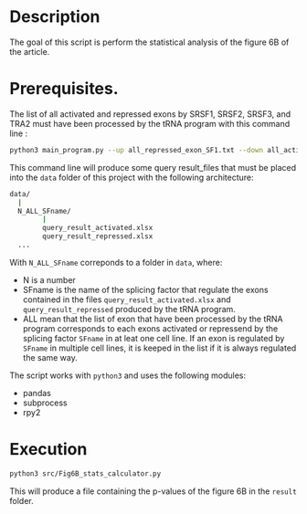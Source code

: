 # Description

The goal of this script is perform the statistical analysis of the figure 6B of the article.

# Prerequisites.

The list of all activated and repressed exons by SRSF1, SRSF2, SRSF3, and TRA2 must have been processed by the tRNA program with this command line :
```sh
python3 main_program.py --up all_repressed_exon_SF1.txt --down all_activated_exon_SF1.txt --enrichment False --exon_type CCE
```
This command line will produce some query result_files that must be placed into the ``data`` folder of this project with the following architecture:
```sh
data/
  |
  N_ALL_SFname/
        |
        query_result_activated.xlsx
        query_result_repressed.xlsx
  ...
```

With ``N_ALL_SFname`` correponds to a folder in ``data``, where:
* N is a number
* SFname is the name of the splicing factor that regulate the exons contained in the files  ``query_result_activated.xlsx`` and ``query_result_repressed`` produced by the tRNA program.
* ALL mean that the list of exon that have been processed by the tRNA program corresponds to each exons activated or repressend by the splicing factor ``SFname`` in at leat one cell line. If an exon is regulated by ``SFname`` in multiple cell lines, it is keeped in the list if it is always regulated the same way.

The script works with ``python3`` and uses the following modules:
* pandas
* subprocess
* rpy2


# Execution

```sh
python3 src/Fig6B_stats_calculator.py
```

This will produce a file containing the p-values of the figure 6B in the `result` folder.
